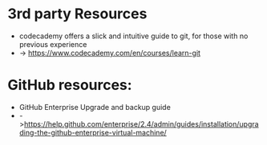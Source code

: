 # 3rd party Resources
* codecademy offers a slick and intuitive guide to git, for those with no previous experience
* -> https://www.codecademy.com/en/courses/learn-git

# GitHub resources:
* GitHub Enterprise Upgrade and backup guide
* ->https://help.github.com/enterprise/2.4/admin/guides/installation/upgrading-the-github-enterprise-virtual-machine/

